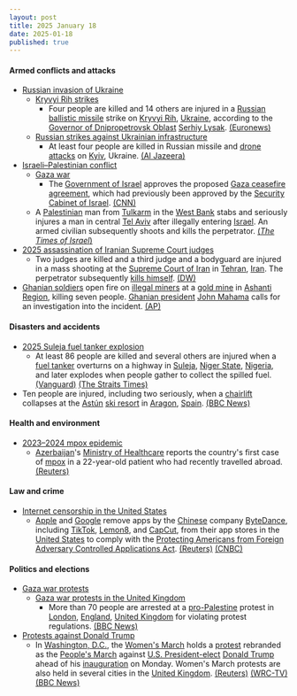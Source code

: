 ```yaml
---
layout: post
title: 2025 January 18
date: 2025-01-18
published: true
---
```



#### Armed conflicts and attacks

* [Russian invasion of Ukraine](https://en.wikipedia.org/wiki/Russian_invasion_of_Ukraine "Russian invasion of Ukraine")
  * [Kryvyi Rih strikes](https://en.wikipedia.org/wiki/Kryvyi_Rih_strikes_%282022%E2%80%93present%29 "Kryvyi Rih strikes (2022–present)")
    * Four people are killed and 14 others are injured in a [Russian](https://en.wikipedia.org/wiki/Russian_Armed_Forces "Russian Armed Forces") [ballistic missile](https://en.wikipedia.org/wiki/Ballistic_missile "Ballistic missile") strike on [Kryvyi Rih](https://en.wikipedia.org/wiki/Kryvyi_Rih "Kryvyi Rih"), [Ukraine](https://en.wikipedia.org/wiki/Ukraine "Ukraine"), according to the [Governor of Dnipropetrovsk Oblast](https://en.wikipedia.org/wiki/Governor_of_Dnipropetrovsk_Oblast "Governor of Dnipropetrovsk Oblast") [Serhiy Lysak](https://en.wikipedia.org/wiki/Serhiy_Lysak "Serhiy Lysak"). [(Euronews)](https://www.euronews.com/my-europe/2025/01/18/four-killed-in-russian-air-strike-on-kryvyi-rih-as-zelenskyy-bemoans-lack-of-air-defences)
  * [Russian strikes against Ukrainian infrastructure](https://en.wikipedia.org/wiki/Russian_strikes_against_Ukrainian_infrastructure_%282022%E2%80%93present%29 "Russian strikes against Ukrainian infrastructure (2022–present)")
    * At least four people are killed in Russian missile and [drone attacks](https://en.wikipedia.org/wiki/Drone_warfare "Drone warfare") on [Kyiv](https://en.wikipedia.org/wiki/Kyiv "Kyiv"), Ukraine. [(Al Jazeera)](https://www.aljazeera.com/news/2025/1/18/russian-attacks-on-centre-of-kyiv-leave-four-dead)
* [Israeli–Palestinian conflict](https://en.wikipedia.org/wiki/Israeli%E2%80%93Palestinian_conflict "Israeli–Palestinian conflict")
  * [Gaza war](https://en.wikipedia.org/wiki/Gaza_war "Gaza war")
    * The [Government of Israel](https://en.wikipedia.org/wiki/Government_of_Israel "Government of Israel") approves the proposed [Gaza ceasefire agreement](https://en.wikipedia.org/wiki/2025_Gaza_war_ceasefire "2025 Gaza war ceasefire"), which had previously been approved by the [Security Cabinet of Israel](https://en.wikipedia.org/wiki/Security_Cabinet_of_Israel "Security Cabinet of Israel"). [(CNN)](https://edition.cnn.com/2025/01/18/middleeast/israel-approves-ceasefire-hostage-deal-intl-hnk/index.html?iid=cnn_buildContentRecirc_end_recirc)
  * A [Palestinian](https://en.wikipedia.org/wiki/Palestinian "Palestinian") man from [Tulkarm](https://en.wikipedia.org/wiki/Tulkarm "Tulkarm") in the [West Bank](https://en.wikipedia.org/wiki/West_Bank "West Bank") stabs and seriously injures a man in central [Tel Aviv](https://en.wikipedia.org/wiki/Tel_Aviv "Tel Aviv") after illegally entering [Israel](https://en.wikipedia.org/wiki/Israel "Israel"). An armed civilian subsequently shoots and kills the perpetrator. [(*The Times of Israel*)](https://www.timesofisrael.com/man-seriously-hurt-in-tel-aviv-stabbing-palestinian-terrorist-shot-dead/)
* [2025 assassination of Iranian Supreme Court judges](https://en.wikipedia.org/wiki/2025_assassination_of_Iranian_Supreme_Court_judges "2025 assassination of Iranian Supreme Court judges")
  * Two judges are killed and a third judge and a bodyguard are injured in a mass shooting at the [Supreme Court of Iran](https://en.wikipedia.org/wiki/Supreme_Court_of_Iran "Supreme Court of Iran") in [Tehran](https://en.wikipedia.org/wiki/Tehran "Tehran"), [Iran](https://en.wikipedia.org/wiki/Iran "Iran"). The perpetrator subsequently [kills himself](https://en.wikipedia.org/wiki/Murder%E2%80%93suicide "Murder–suicide"). [(DW)](https://www.dw.com/en/iran-two-judges-shot-dead-outside-supreme-court-in-tehran/a-71335185)
* [Ghanian soldiers](https://en.wikipedia.org/wiki/Ghana_Army "Ghana Army") open fire on [illegal miners](https://en.wikipedia.org/wiki/Illegal_mining "Illegal mining") at a [gold mine](https://en.wikipedia.org/wiki/Gold_mining "Gold mining") in [Ashanti Region](https://en.wikipedia.org/wiki/Ashanti_Region "Ashanti Region"), killing seven people. [Ghanian president](https://en.wikipedia.org/wiki/President_of_Ghana "President of Ghana") [John Mahama](https://en.wikipedia.org/wiki/John_Mahama "John Mahama") calls for an investigation into the incident. [(AP)](https://apnews.com/article/ghana-illegal-gold-mining-soldiers-anglogold-ashanti-abd602d2574d19281550244dc8a622cd)

#### Disasters and accidents

* [2025 Suleja fuel tanker explosion](https://en.wikipedia.org/wiki/2025_Suleja_fuel_tanker_explosion "2025 Suleja fuel tanker explosion")
  * At least 86 people are killed and several others are injured when a [fuel tanker](https://en.wikipedia.org/wiki/Tank_truck "Tank truck") overturns on a highway in [Suleja](https://en.wikipedia.org/wiki/Suleja "Suleja"), [Niger State](https://en.wikipedia.org/wiki/Niger_%28state%29 "Niger (state)"), [Nigeria](https://en.wikipedia.org/wiki/Nigeria "Nigeria"), and later explodes when people gather to collect the spilled fuel. [(Vanguard)](https://www.vanguardngr.com/2025/01/death-toll-in-niger-petrol-tanker-explosion-now-70/) [(The Straits Times)](https://www.straitstimes.com/world/fuel-tanker-truck-blast-kills-at-least-60-in-nigeria)
* Ten people are injured, including two seriously, when a [chairlift](https://en.wikipedia.org/wiki/Chairlift "Chairlift") collapses at the [Astún](https://en.wikipedia.org/wiki/Ast%C3%BAn "Astún") [ski resort](https://en.wikipedia.org/wiki/Ski_resort "Ski resort") in [Aragon](https://en.wikipedia.org/wiki/Aragon "Aragon"), [Spain](https://en.wikipedia.org/wiki/Spain "Spain"). [(BBC News)](https://www.bbc.com/news/articles/ckgydwvkv1do)

#### Health and environment

* [2023–2024 mpox epidemic](https://en.wikipedia.org/wiki/2023%E2%80%932024_mpox_epidemic "2023–2024 mpox epidemic")
  * [Azerbaijan](https://en.wikipedia.org/wiki/Azerbaijan "Azerbaijan")'s [Ministry of Healthcare](https://en.wikipedia.org/wiki/Ministry_of_Healthcare_%28Azerbaijan%29 "Ministry of Healthcare (Azerbaijan)") reports the country's first case of [mpox](https://en.wikipedia.org/wiki/Mpox "Mpox") in a 22-year-old patient who had recently travelled abroad. [(Reuters)](https://www.reuters.com/business/healthcare-pharmaceuticals/first-mpox-case-detected-azerbaijan-interfax-reports-2025-01-18/)

#### Law and crime

* [Internet censorship in the United States](https://en.wikipedia.org/wiki/Internet_censorship_in_the_United_States "Internet censorship in the United States")
  * [Apple](https://en.wikipedia.org/wiki/Apple_Inc. "Apple Inc.") and [Google](https://en.wikipedia.org/wiki/Google "Google") remove apps by the [Chinese](https://en.wikipedia.org/wiki/China "China") company [ByteDance](https://en.wikipedia.org/wiki/ByteDance "ByteDance"), including [TikTok](https://en.wikipedia.org/wiki/TikTok "TikTok"), [Lemon8](https://en.wikipedia.org/wiki/Lemon8 "Lemon8"), and [CapCut](https://en.wikipedia.org/wiki/CapCut "CapCut"), from their app stores in the [United States](https://en.wikipedia.org/wiki/United_States "United States") to comply with the [Protecting Americans from Foreign Adversary Controlled Applications Act](https://en.wikipedia.org/wiki/Protecting_Americans_from_Foreign_Adversary_Controlled_Applications_Act "Protecting Americans from Foreign Adversary Controlled Applications Act"). [(Reuters)](https://www.reuters.com/technology/tiktok-faces-us-ban-deadline-users-brace-fallout-2025-01-18/) [(CNBC)](https://www.cnbc.com/2025/01/18/apple-google-remove-tiktok-from-stores-as-app-halts-service-in-us.html)

#### Politics and elections

* [Gaza war protests](https://en.wikipedia.org/wiki/Gaza_war_protests "Gaza war protests")
  * [Gaza war protests in the United Kingdom](https://en.wikipedia.org/wiki/Gaza_war_protests_in_the_United_Kingdom "Gaza war protests in the United Kingdom")
    * More than 70 people are arrested at a [pro-Palestine](https://en.wikipedia.org/wiki/Palestinian_nationalism "Palestinian nationalism") protest in [London](https://en.wikipedia.org/wiki/London "London"), [England](https://en.wikipedia.org/wiki/England "England"), [United Kingdom](https://en.wikipedia.org/wiki/United_Kingdom "United Kingdom") for violating protest regulations. [(BBC News)](https://www.bbc.com/news/articles/cz0l34kpv51o)
* [Protests against Donald Trump](https://en.wikipedia.org/wiki/Protests_against_Donald_Trump "Protests against Donald Trump")
  * In [Washington, D.C.](https://en.wikipedia.org/wiki/Washington%2C_D.C. "Washington, D.C."), the [Women's March](https://en.wikipedia.org/wiki/2017_Women%27s_March "2017 Women's March") holds a [protest](https://en.wikipedia.org/wiki/Protests_against_the_second_presidency_of_Donald_Trump "Protests against the second presidency of Donald Trump") rebranded as the [People's March](https://en.wikipedia.org/wiki/People%27s_March "People's March") against [U.S. President-elect](https://en.wikipedia.org/wiki/President-elect_of_the_United_States "President-elect of the United States") [Donald Trump](https://en.wikipedia.org/wiki/Donald_Trump "Donald Trump") ahead of his [inauguration](https://en.wikipedia.org/wiki/Second_inauguration_of_Donald_Trump "Second inauguration of Donald Trump") on Monday. Women's March protests are also held in several cities in the [United Kingdom](https://en.wikipedia.org/wiki/United_Kingdom "United Kingdom"). [(Reuters)](https://www.reuters.com/world/us/thousands-gather-washington-protest-trump-inauguration-2025-01-18/) [(WRC-TV)](https://www.nbcwashington.com/news/local/live-coverage-crowds-expected-for-the-peoples-march-in-dc-saturday/3817450/) [(BBC News)](https://www.bbc.com/news/articles/cq8kyv7yxlgo)
